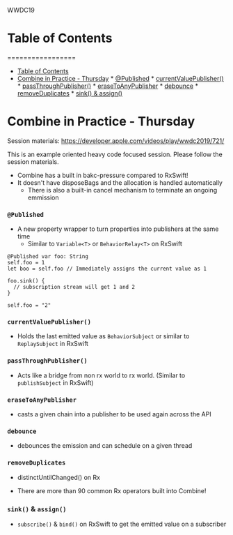 WWDC19
# Table of Contents
=================

   * [Table of Contents](#table-of-contents)
   * [Combine in Practice - Thursday](#combine-in-practice---thursday)
         * [@Published](#published)
         * [currentValuePublisher()](#currentvaluepublisher)
         * [passThroughPublisher()](#passthroughpublisher)
         * [eraseToAnyPublisher](#erasetoanypublisher)
         * [debounce](#debounce)
         * [removeDuplicates](#removeduplicates)
         * [sink() &amp; assign()](#sink--assign)

# Combine in Practice - Thursday
Session materials: https://developer.apple.com/videos/play/wwdc2019/721/

This is an example oriented heavy code focused session. Please follow the session materials.

- Combine has a built in bakc-pressure compared to RxSwift!
- It doesn't have disposeBags and the allocation is handled automatically
  - There is also a built-in cancel mechanism to terminate an ongoing emmission

### `@Published`
  - A new property wrapper to turn properties into publishers at the same time
    - Similar to `Variable<T>` or `BehaviorRelay<T>` on RxSwift
  ```
  @Published var foo: String
  self.foo = 1
  let boo = self.foo // Immediately assigns the current value as 1

  foo.sink() {
    // subscription stream will get 1 and 2
  }

  self.foo = "2"

  ```

### `currentValuePublisher()`
  - Holds the last emitted value as `BehaviorSubject` or similar to `ReplaySubject` in RxSwift
### `passThroughPublisher()`
  - Acts like a bridge from non rx world to rx world. (Similar to `publishSubject` in RxSwift)
### `eraseToAnyPublisher`
  - casts a given chain into a publisher to be used again across the API
### `debounce`
  - debounces the emission and can schedule on a given thread
### `removeDuplicates`
  - distinctUntilChanged() on Rx

- There are more than 90 common Rx operators built into Combine!

### `sink()` & `assign()`
  - `subscribe()` & `bind()` on RxSwift to get the emitted value on a subscriber
